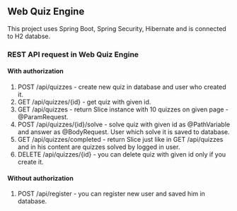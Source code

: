 ## Web Quiz Engine
This project uses Spring Boot, Spring Security, Hibernate and is connected to H2 databse. 
### REST API request in Web Quiz Engine

#### With authorization
1. POST /api/quizzes - create new quiz in database and user who created it.
2. GET /api/quizzes/{id} - get quiz with given id.
3. GET /api/quizzes - return Slice instance with 10 quizzes on given page - @ParamRequest.
4. POST /api/quizzes/{id}/solve - solve quiz with given id as @PathVariable and answer as @BodyRequest. User which solve it is saved to database.
5. GET /api/quizzes/completed - return Slice just like in GET /api/quizzes and in his content are quizzes solved by logged in user. 
6. DELETE /api/quizzes/{id} - you can delete quiz with given id only if you create it.

#### Without authorization
1. POST /api/register - you can register new user and saved him in database.
